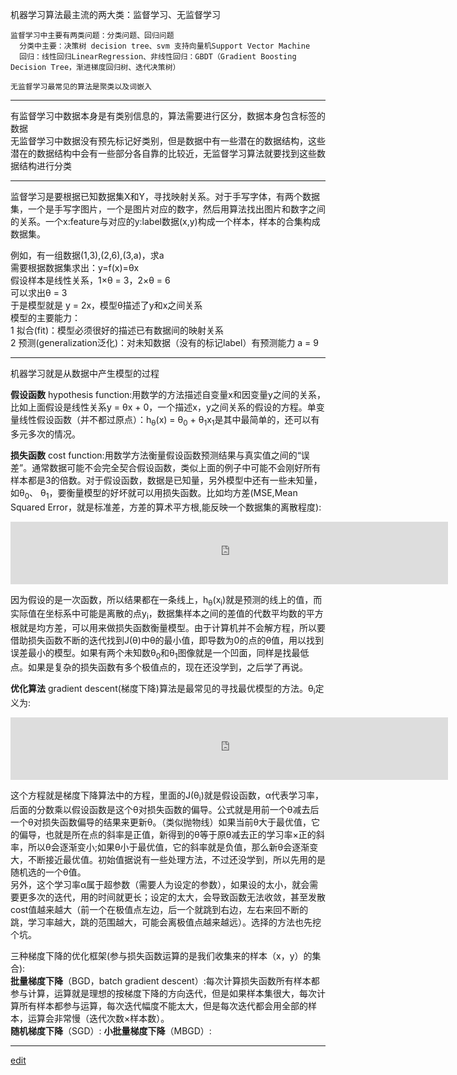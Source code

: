 
  机器学习算法最主流的两大类：监督学习、无监督学习      
  
    监督学习中主要有两类问题：分类问题、回归问题      
      分类中主要：决策树 decision tree、svm 支持向量机Support Vector Machine     
      回归：线性回归LinearRegression、非线性回归：GBDT（Gradient Boosting Decision Tree，渐进梯度回归树、迭代决策树）     

    无监督学习最常见的算法是聚类以及词嵌入

-----

  有监督学习中数据本身是有类别信息的，算法需要进行区分，数据本身包含标签的数据       
  无监督学习中数据没有预先标记好类别，但是数据中有一些潜在的数据结构，这些潜在的数据结构中会有一些部分各自靠的比较近，无监督学习算法就要找到这些数据结构进行分类     

-----
  
  监督学习是要根据已知数据集X和Y，寻找映射关系。对于手写字体，有两个数据集，一个是手写字图片，一个是图片对应的数字，然后用算法找出图片和数字之间的关系。一个x:feature与对应的y:label数据(x,y)构成一个样本，样本的合集构成数据集。     

  例如，有一组数据(1,3),(2,6),(3,a)，求a     
  需要根据数据集求出：y=f(x)=θx     
  假设样本是线性关系，1×θ = 3，2×θ = 6      
  可以求出θ = 3     
  于是模型就是 y = 2x，模型θ描述了y和x之间关系     
  模型的主要能力：     
  1 拟合(fit)：模型必须很好的描述已有数据间的映射关系     
  2 预测(generalization泛化)：对未知数据（没有的标记label）有预测能力 a = 9      
  
-----

  机器学习就是从数据中产生模型的过程     
  
  **假设函数** hypothesis function:用数学的方法描述自变量x和因变量y之间的关系，比如上面假设是线性关系y = θx + 0，一个描述x，y之间关系的假设的方程。单变量线性假设函数（并不都过原点）：h<sub>θ</sub>(x) = θ<sub>0</sub> + θ<sub>1</sub>x<sub>1</sub>是其中最简单的，还可以有多元多次的情况。     
  
  **损失函数** cost function:用数学方法衡量假设函数预测结果与真实值之间的“误差”。通常数据可能不会完全契合假设函数，类似上面的例子中可能不会刚好所有样本都是3的倍数。对于假设函数，数据是已知量，另外模型中还有一些未知量，如θ<sub>0</sub>、 θ<sub>1</sub>，要衡量模型的好坏就可以用损失函数。比如均方差(MSE,Mean Squared Error，就是标准差，方差的算术平方根,能反映一个数据集的离散程度): 
  <iframe src="https://saaavsaaa.github.io/jax/t.html?a=%24%24%20J%28%5Ctheta%29%3D%5Csqrt%7B%5Cfrac%7B1%7D%7BN%7D%5Csum_%7Bi%3D1%7D%5E%7BN%7D%7B%28h_%5Ctheta%28x_i%29-y_i%29%5E2%7D%7D%20%24%24" height="100px" width="700px" frameborder="0" scrolling="no"> </iframe>
  
  因为假设的是一次函数，所以结果都在一条线上，h<sub>θ</sub>(x<sub>i</sub>)就是预测的线上的值，而实际值在坐标系中可能是离散的点y<sub>i</sub>，数据集样本之间的差值的代数平均数的平方根就是均方差，可以用来做损失函数衡量模型。由于计算机并不会解方程，所以要借助损失函数不断的迭代找到J(θ)中θ的最小值，即导数为0的点的θ值，用以找到误差最小的模型。如果有两个未知数θ<sub>0</sub>和θ<sub>1</sub>图像就是一个凹面，同样是找最低点。如果是复杂的损失函数有多个极值点的，现在还没学到，之后学了再说。

  **优化算法** gradient descent(梯度下降)算法是最常见的寻找最优模型的方法。θ<sub>i</sub>定义为:   
 <iframe src="https://saaavsaaa.github.io/jax/t.html?a=%24%24%20%5Ctheta_i%3A%3D%5Ctheta_i-%5Calpha%5Cfrac%7B%5Cdelta%7D%7B%5Cdelta%5Ctheta_i%7DJ%28%5Ctheta_i%29%20%24%24" height="100px" width="700px" frameborder="0" scrolling="no"> </iframe>    
    
  这个方程就是梯度下降算法中的方程，里面的J(θ<sub>i</sub>)就是假设函数，α代表学习率，后面的分数乘以假设函数是这个θ对损失函数的偏导。公式就是用前一个θ减去后一个θ对损失函数偏导的结果来更新θ。（类似抛物线）如果当前θ大于最优值，它的偏导，也就是所在点的斜率是正值，新得到的θ等于原θ减去正的学习率×正的斜率，所以θ会逐渐变小;如果θ小于最优值，它的斜率就是负值，那么新θ会逐渐变大，不断接近最优值。初始值据说有一些处理方法，不过还没学到，所以先用的是随机选的一个θ值。     
  另外，这个学习率α属于超参数（需要人为设定的参数），如果设的太小，就会需要更多次的迭代，用的时间就更长；设定的太大，会导致函数无法收敛，甚至发散cost值越来越大（前一个在极值点左边，后一个就跳到右边，左右来回不断的跳，学习率越大，跳的范围越大，可能会离极值点越来越远）。选择的方法也先挖个坑。     

  三种梯度下降的优化框架(参与损失函数运算的是我们收集来的样本（x，y）的集合):        
  **批量梯度下降**（BGD，batch gradient descent）:每次计算损失函数所有样本都参与计算，运算就是理想的按梯度下降的方向迭代，但是如果样本集很大，每次计算所有样本都参与运算，每次迭代幅度不能太大，但是每次迭代都会用全部的样本，运算会非常慢（迭代次数×样本数）。     
  **随机梯度下降**（SGD）:
  **小批量梯度下降**（MBGD）:  

-----

[edit](https://github.com/saaavsaaa/saaavsaaa.github.io/edit/master/aaa/Paddle_Begin.md)

